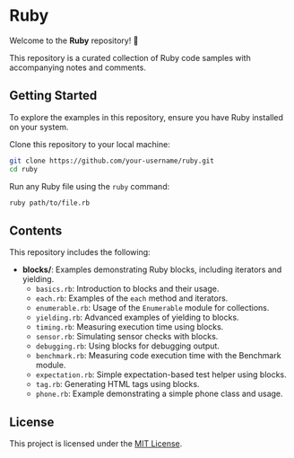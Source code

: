 # Ruby

Welcome to the **Ruby** repository! 🎉

This repository is a curated collection of Ruby code samples with accompanying notes and comments.

## Getting Started

To explore the examples in this repository, ensure you have Ruby installed on your system.

Clone this repository to your local machine:

```bash
git clone https://github.com/your-username/ruby.git
cd ruby
```

Run any Ruby file using the `ruby` command:

```bash
ruby path/to/file.rb
```

## Contents

This repository includes the following:

- **blocks/**: Examples demonstrating Ruby blocks, including iterators and yielding.
  - `basics.rb`: Introduction to blocks and their usage.
  - `each.rb`: Examples of the `each` method and iterators.
  - `enumerable.rb`: Usage of the `Enumerable` module for collections.
  - `yielding.rb`: Advanced examples of yielding to blocks.
  - `timing.rb`: Measuring execution time using blocks.
  - `sensor.rb`: Simulating sensor checks with blocks.
  - `debugging.rb`: Using blocks for debugging output.
  - `benchmark.rb`: Measuring code execution time with the Benchmark module.
  - `expectation.rb`: Simple expectation-based test helper using blocks.
  - `tag.rb`: Generating HTML tags using blocks.
  - `phone.rb`: Example demonstrating a simple phone class and usage.

## License

This project is licensed under the [MIT License](LICENSE).
